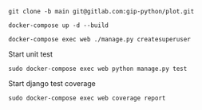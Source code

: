 ```
git clone -b main git@gitlab.com:gip-python/plot.git
```

```
docker-compose up -d --build
```

```
docker-compose exec web ./manage.py createsuperuser
```

Start unit test
```
sudo docker-compose exec web python manage.py test
```

Start django test coverage
```
sudo docker-compose exec web coverage report
```